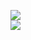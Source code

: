 [![](https://img.shields.io/badge/Made%20With-Github%20Spray-lightgrey.svg?style=for-the-badge&logo=github)](https://github.com/Annihil/github-spray#5442)  
[![](https://i.imgur.com/2DrTn0Z.gif)](https://github.com/Annihil/github-spray)